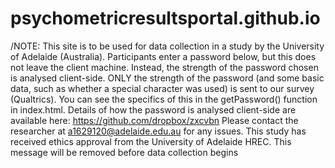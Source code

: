 # psychometricresultsportal.github.io

/NOTE: This site is to be used for data collection in a study by the University of Adelaide (Australia). 
Participants enter a password below, but this does not leave the client machine. Instead, the strength of the password chosen is analysed client-side. ONLY the strength of the password (and some basic data, such as whether a special character was used) is sent to our survey (Qualtrics). 
You can see the specifics of this in the getPassword() function in index.html.
Details of how the password is analysed client-side are available here: https://github.com/dropbox/zxcvbn
Please contact the researcher at a1629120@adelaide.edu.au for any issues. 
This study has received ethics approval from the University of Adelaide HREC. This message will be removed before data collection begins
